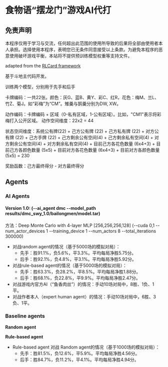 # 食物语“摆龙门”游戏AI代打

## 免责声明

本程序仅用于学习与交流，任何超出此范围的使用所导致的后果将全部由使用者本人承担。选择使用本程序，表明您已无条件同意接受以上条款。为避免本程序的恶意使用破坏游戏平衡，本站将不提供预训练模型权重等支持文件。

adapted from the [RLCard framework](https://github.com/datamllab/rlcard)

基于斗地主代码开发。

训练两个模型，分别用于先手和后手

卡牌编码：一共22张。颜色：灰G、蓝B、黄Y、彩C、红R，花色：梅M、兰L、竹Z、菊J。如“彩梅”为“CM”。雉羹与鹄羹分别为DW, XW。

动作编码：卡牌编码 + 区域（0-私有区域，1-公有区域）。比如，"CM1"表示将彩梅打入公开区域。
动作空间维度：22x2 = 44

状态空间维度：系统公有牌(22) + 己方公有牌 (22) + 己方私有牌 (22) + 对方公有牌 (22) + 己方手牌 (22) + 己方剩余公有空间(4) + 己方剩余私有空间(4) + 对方剩余公有空间(4) + 对方剩余私有空间(4) + 目前己方各花色数量 (6x4+3) + 目前己方各颜色数量 (5x5) + 目前对方各花色数量 (6x4+3) + 目前对方各颜色数量 (5x5) = 230

奖励函数：己方最终得分 - 对方最终得分


## Agents

### AI Agents

#### Version 1.0: (--ai_agent dmc --model_path results/dmc_swy_1.0/bailongmen/model.tar)
方法：Deep Monte Carlo with 4-layer MLP [256,256,256,128] (--cuda 0,1 --num_actor_devices 1 --training_device 1 --num_actors 8 --total_iterations 300000)
- 对战random agent的情况（基于5000场的模拟对局）：
    - 先手：胜91.1%，负5.6%，平3.3%。平均每局净胜5.75分。
    - 后手：胜92.1%，负4.8%，平3.1%。平均每局净胜5.92分。
- 对战rule-based agent的情况（基于5000场的模拟对局）：
    - 先手：胜63.3%，负28.2%，平8.5%。平均每局净胜1.88分。
    - 后手：胜68.1%，负22.8%，平9.9%。平均每局净胜2.47分。
- 对战游戏内官方AI（“鱼香肉丝”）的情况：手动10场对局中，8胜、1负、1平。
- 对战作者本人（expert human agent）的情况：手动10场对局中，6胜、3负、1平。

### Baseline agents

**Random agent**


**Rule-based agent**

- Rule-based agent 对战 Random agent的情况（基于1000场的模拟对局）：
    - 先手：胜81.5%，负12.6%，平5.9%。平均每局净胜4.56分。
    - 后手：胜84.7%，负11.2%，平4.1%。平均每局净胜4.94分。

